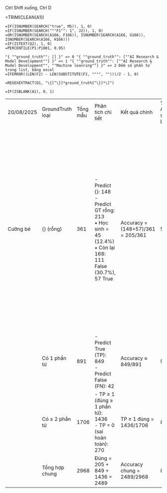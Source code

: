 

Ctrl Shift xuống, Ctrl D


=TRIM(CLEAN(A1))



```
=IF(ISNUMBER(SEARCH("true", M5)), 1, 0)
=IF(ISNUMBER(SEARCH("""F1"": 1", J2)), 1, 0)
=OR(ISNUMBER(SEARCH(A166, F166)), ISNUMBER(SEARCH(A166, G166)), ISNUMBER(SEARCH(A166, H166)))
=IF(ISTEXT(Q2), 1, 0)
=PERCENTILE(P1:P1001, 0.95)
```



```
"{ ""ground_truth"": [] }" => 0 "{ ""ground_truth"": [""AI Research & Model Development""] }" => 1 "{ ""ground_truth"": [""AI Research & Model Development"", ""Machine leanring""] }" => 2 Đếm số phần tử trong list, bằng excel
=IFERROR((LEN(F2) - LEN(SUBSTITUTE(F2, """", "")))/2 - 1, 0)
```

```
=REGEXEXTRACT(D1, "\{[^\}]*ground_truth[^\}]*\]")
```

```
=IF(ISBLANK(A1), 0, 1)
```


|            |                  |          |                                                                                                                           |                                   |                        |                        |                                                                                                                                                                                                                                                                                                                                          |
| ---------- | ---------------- | -------- | ------------------------------------------------------------------------------------------------------------------------- | --------------------------------- | ---------------------- | ---------------------- | ---------------------------------------------------------------------------------------------------------------------------------------------------------------------------------------------------------------------------------------------------------------------------------------------------------------------------------------- |
| 20/08/2025 | GroundTruth loại | Tổng mẫu | Phân tích chi tiết                                                                                                        | Kết quả chính                     | % Accuracy so với Loại | % Accuracy so với Tổng | Lý do                                                                                                                                                                                                                                                                                                                                    |
| Cường bé   | {} (rỗng)        | 361      | - Predict {}: 148  <br>- Predict GT rỗng: 213  <br>• Học sinh = 45 (12.4%)  <br>• Còn lại 168: 111 False (30.7%), 57 True | Accuracy = (148+57)/361 = 205/361 | 56.70%                 | 6.91%                  | 1. Bổ sung lộ trình cho Role: Học sinh, Sinh viên. 2. Trường hợp False chủ yếu do:  <br>- Noise / chữ vô nghĩa (Gbb, Kkk, Beeeeee…)  <br>- Role không rõ hoặc quá chung chung (Nhân viên, Senior, Applicant…)  <br>- Sai domain / mapping lệch (Đầu bếp → BĐS)  <br>- Level học tập thay vì nghề (Sinh viên, Thực tập sinh, hs, Cấp 2…). |
|            | Có 1 phần tử     | 891      | - Predict True (TP): 849  <br>- Predict False (FN): 42                                                                    | Accuracy ≈ 849/891                | 95.30%                 | 28.61%                 | Cần check kỹ để bổ sung thêm vào description.                                                                                                                                                                                                                                                                                            |
|            | Có ≥ 2 phần tử   | 1706     | - TP ≥ 1 (đúng ≥ 1 phần tử): 1436  <br>- TP = 0 (sai hoàn toàn): 270                                                      | TP ≥ 1 đúng = 1436/1706           | 84.20%                 | 48.38%                 | Các case này cũng cần check kỹ để bổ sung vào description.                                                                                                                                                                                                                                                                               |
|            | Tổng hợp chung   | 2968     | Đúng = 205 + 849 + 1436 = 2489                                                                                            | Accuracy chung = 2489/2968        | 83.80%                 | 83.89%                 | —                                                                                                                                                                                                                                                                                                                                        |
